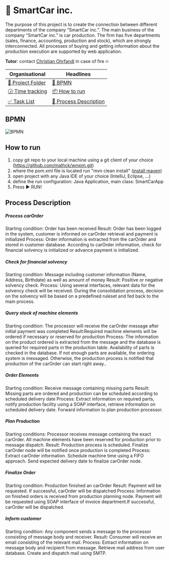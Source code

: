 # :red_car: SmartCar inc.

The purpose of this project is to create the connection between different departments of the company “SmartCar inc.”. The main business of the company “SmartCar inc.” is car production. The firm has five departments (sales, finance, accounting, production and stock), which are strongly interconnected. All processes of buying and getting information about the production execution are supported by web application.

**Tutor**: contact [Christian Ohrfandl](mailto:christian.ohrfandl@tuwien.ac.at) in case of fire :fire:

| Organisational                                                                                                                       | Headlines                                                             |
|--------------------------------------------------------------------------------------------------------------------------------------|-----------------------------------------------------------------------|
| [:open_file_folder: Project Folder](https://drive.google.com/folderview?id=0ByYSCn1MSy8pUVlmdXZ5eU80eFk&usp=sharing)                 | [:page_facing_up: BPMN](#bpmn)                                        |
| [:clock230: Time tracking](https://docs.google.com/spreadsheets/d/1QY5_ztN_1TH2CoPAQqrZzUwK_UmveQsCXCblBRQb8Qk/edit?usp=sharing)     | [:package: How to run](#how-to-run)                                   |
| [:white_check_mark: Task List](https://docs.google.com/spreadsheets/d/1_TjLz4qZToyakAwf80rEB3D2yF0PxDMvkqzXGqtEBdk/edit?usp=sharing) | [:triangular_flag_on_post: Process Description](#process-description) |

## BPMN
![BPMN](http://i.imgur.com/ELWxpMa.png)

## How to run
1. copy git repo to your local machine using a git client of your choice (https://github.com/mathck/wmpm.git)
2. where the pom.xml file is located run "mvn clean install" ([install maven](https://maven.apache.org/install.html))
3. open project with any Java IDE of your choice (IntelliJ, Eclipse, ...)
4. define the run configuration: Java Application, main class: SmartCarApp
5. Press :arrow_forward: RUN!

## Process Description
##### Process carOrder
Starting condition: Order has been received
Result: Order has been logged in the system, customer is informed on carOrder retrieval and payment is initialized
Process: Order information is extracted from the carOrder and stored in customer database. According to carOrder information, check for financial solvency is initialized or advance payment is initialized.
##### Check for financial solvency
Starting condition: Message including customer information (Name, Address, Birthdate) as well as amount of money
Result: Positive or negative solvency check.
Process: Using several interfaces, relevant data for the solvency check will be received. During the consolidation process, decision on the solvency will be based on a predefined ruleset and fed back to the main process.
##### Query stock of machine elements
Starting condition: The processor will receive the carOrder message after initial payment was completed
Result:Required machine elements will be ordered if necessary or reserved for production
Process: The information on the product ordered is extracted from the message and the database is queried for required parts in the production table. Availability of parts is checked in the database. If not enough parts are available, the ordering system is messaged. Otherwise, the production process is notified that production of the carOrder can start right away..
##### Order Elements
Starting condition: Receive message containing missing parts
Result: Missing parts are ordered and production can be scheduled according to scheduled delivery date
Process: Extract information on required parts, notify production facility using a SOAP interface, retrieve information on scheduled delivery date. Forward information to plan production processor.
##### Plan Production
Starting conditions: Processor receives message containing the exact carOrder. All machine elements have been reserved for production prior to message dispatch.
Result: Production process is scheduled. Finalize carOrder node will be notified once production is completed
Process: Extract carOrder information. Schedule machine time using a FIFO approach. Send expected delivery date to finalize carOrder node.
##### Finalize Order
Starting condition: Production finished an carOrder
Result: Payment will be requested. If successful, carOrder will be dispatched
Process: Information on finished orders is received from production planning node. Payment will be requested using SOAP interface of invoice department.If successful, carOrder will be dispatched.
##### Inform customer
Starting condition: Any component sends a message to the processor consisting of message body and receiver.
Result: Consumer will receive an email consisting of the relevant mail.
Process: Extract information on message body and recipient from message. Retrieve mail address from user database. Create and dispatch mail using SMTP.
